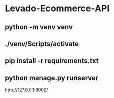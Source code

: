 # Levado-Ecommerce-API



## python -m venv venv
## ./venv/Scripts/activate
## pip install -r requirements.txt
## python manage.py runserver  

http://127.0.0.1:8000/


